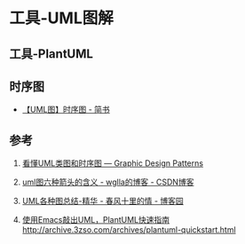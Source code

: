 
# 工具-UML图解



## 工具-PlantUML



## 时序图


* [【UML图】时序图 - 简书](https://www.jianshu.com/p/ccc0084cfb76)

## 参考

1. [看懂UML类图和时序图 — Graphic Design Patterns](https://design-patterns.readthedocs.io/zh_CN/latest/read_uml.html)
2. [uml图六种箭头的含义 - wglla的博客 - CSDN博客](https://blog.csdn.net/wglla/article/details/52225571)
3. [UML各种图总结-精华 - 春风十里的情 - 博客园](http://www.cnblogs.com/jiangds/p/6596595.html)


1. [使用Emacs敲出UML，PlantUML快速指南]()http://archive.3zso.com/archives/plantuml-quickstart.html